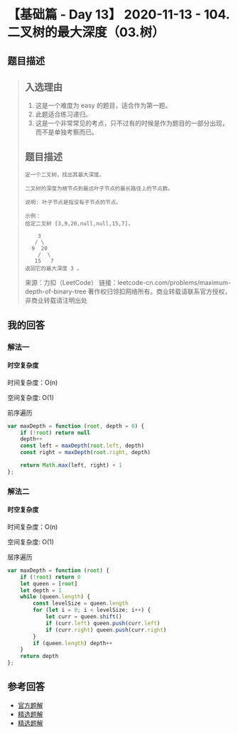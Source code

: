 # 【基础篇 - Day 13】 2020-11-13 - 104. 二叉树的最大深度（03.树）

## 题目描述

> ## 入选理由
>
> 1. 这是一个难度为 easy 的题目，适合作为第一题。
> 2. 此题适合练习递归。
> 3. 这是一个非常常见的考点，只不过有的时候是作为题目的一部分出现，而不是单独考察而已。
>
> ## 题目描述
>
> ```
> 定一个二叉树，找出其最大深度。
>
> 二叉树的深度为根节点到最远叶子节点的最长路径上的节点数。
>
> 说明: 叶子节点是指没有子节点的节点。
>
> 示例：
> 给定二叉树 [3,9,20,null,null,15,7]，
>
>     3
>    / \
>   9  20
>     /  \
>    15   7
> 返回它的最大深度 3 。
> ```
>
> 来源：力扣（LeetCode）
> 链接：leetcode-cn.com/problems/maximum-depth-of-binary-tree
> 著作权归领扣网络所有。商业转载请联系官方授权，非商业转载请注明出处

## 我的回答

### 解法一

#### 时空复杂度

时间复杂度：O(n)

空间复杂度: O(1)

前序遍历

```JavaScript
var maxDepth = function (root, depth = 0) {
    if (!root) return null
    depth++
    const left = maxDepth(root.left, depth)
    const right = maxDepth(root.right, depth)

    return Math.max(left, right) + 1
};
```

### 解法二

#### 时空复杂度

时间复杂度：O(n)

空间复杂度: O(1)

层序遍历

```JavaScript
var maxDepth = function (root) {
    if (!root) return 0
    let queen = [root]
    let depth = 1
    while (queen.length) {
        const levelSize = queen.length
        for (let i = 0; i < levelSize; i++) {
            let curr = queen.shift()
            if (curr.left) queen.push(curr.left)
            if (curr.right) queen.push(curr.right)
        }
        if (queen.length) depth++
    }
    return depth
};
```

## 参考回答

- [官方题解](https://github.com/leetcode-pp/91alg-2/blob/master/solution/basic/d13.104.maximum-depth-of-binary-tree.md)
- [精选题解](https://github.com/leetcode-pp/91alg-2/blob/master/solution/basic/d13.104.maximum-depth-of-binary-tree-selected-1.md)
- [精选题解](https://github.com/leetcode-pp/91alg-2/blob/master/solution/basic/d13.104.maximum-depth-of-binary-tree-selected-2.md)
